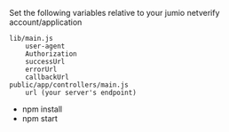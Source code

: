 Set the following variables relative to your jumio netverify account/application
```
lib/main.js
	user-agent
	Authorization
	successUrl
	errorUrl
	callbackUrl
public/app/controllers/main.js
	url (your server's endpoint)
```

- npm install
- npm start
